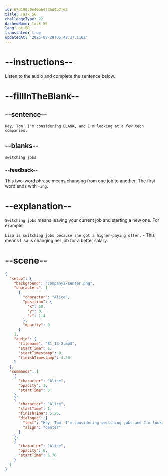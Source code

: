 ```yaml
---
id: 67d190c0e40bb4f35d4b2f63
title: Task 56
challengeType: 22
dashedName: task-56
lang: pt-BR
translated: true
updatedAt: '2025-09-29T05:49:17.110Z'
---
```


<!-- (Audio) Alice: Hey, Tom. I'm considering switching jobs, and I'm looking at a few tech companies. -->

# --instructions--

Listen to the audio and complete the sentence below.

# --fillInTheBlank--

## --sentence--

`Hey, Tom. I'm considering BLANK, and I'm looking at a few tech companies.`

## --blanks--

`switching jobs`

### --feedback--

This two-word phrase means changing from one job to another. The first word ends with `-ing`.

# --explanation--

`Switching jobs` means leaving your current job and starting a new one. For example:

`Lisa is switching jobs because she got a higher-paying offer.` - This means Lisa is changing her job for a better salary.

# --scene--

```json
{
  "setup": {
    "background": "company2-center.png",
    "characters": [
      {
        "character": "Alice",
        "position": {
          "x": 50,
          "y": 0,
          "z": 1.4
        },
        "opacity": 0
      }
    ],
    "audio": {
      "filename": "B1_13-2.mp3",
      "startTime": 1,
      "startTimestamp": 0,
      "finishTimestamp": 4.26
    }
  },
  "commands": [
    {
      "character": "Alice",
      "opacity": 1,
      "startTime": 0
    },
    {
      "character": "Alice",
      "startTime": 1,
      "finishTime": 5.26,
      "dialogue": {
        "text": "Hey, Tom. I'm considering switching jobs and I'm looking at a few tech companies.",
        "align": "center"
      }
    },
    {
      "character": "Alice",
      "opacity": 0,
      "startTime": 5.76
    }
  ]
}
```
